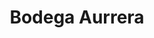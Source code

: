 ---
title: "Bodega Aurrera"
url: /tlaquepaque/bodega-aurrera-avenida-jaime-torres-bodet/
shop: supermercado
---